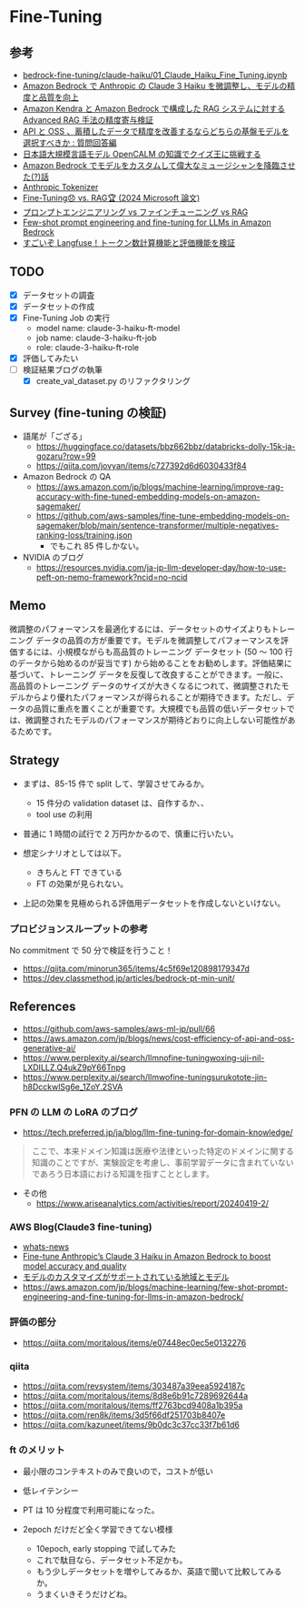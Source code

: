# Fine-Tuning

## 参考

- [bedrock-fine-tuning/claude-haiku/01_Claude_Haiku_Fine_Tuning.ipynb](https://github.com/aws-samples/amazon-bedrock-samples/blob/main/bedrock-fine-tuning/claude-haiku/01_Claude_Haiku_Fine_Tuning.ipynb)
- [Amazon Bedrock で Anthropic の Claude 3 Haiku を微調整し、モデルの精度と品質を向上](https://aws.amazon.com/jp/blogs/machine-learning/fine-tune-anthropics-claude-3-haiku-in-amazon-bedrock-to-boost-model-accuracy-and-quality/)
- [Amazon Kendra と Amazon Bedrock で構成した RAG システムに対する Advanced RAG 手法の精度寄与検証](https://aws.amazon.com/jp/blogs/news/verifying-the-accuracy-contribution-of-advanced-rag-methods-on-rag-systems-built-with-amazon-kendra-and-amazon-bedrock/)
- [API と OSS 、蓄積したデータで精度を改善するならどちらの基盤モデルを選択すべきか : 質問回答編](https://aws.amazon.com/jp/blogs/news/cost-efficiency-of-api-and-oss-generative-ai/)
- [日本語大規模言語モデル OpenCALM の知識でクイズ王に挑戦する](https://aws.amazon.com/jp/blogs/news/open-calm-and-openai-chatgpt-accuracy-on-jaqket-experiment-in-amazon-sagemaker/)
- [Amazon Bedrock でモデルをカスタムして偉大なミュージシャンを降臨させた(?)話](https://qiita.com/triwave33/items/b36f85f95db44d252e32)
- [Anthropic Tokenizer](https://lunary.ai/anthropic-tokenizer)
- [Fine-Tuning😞 vs. RAG🏆 (2024 Microsoft 論文)](https://qiita.com/DeepMata/items/05221c2914d1cfbf32ee)
- [プロンプトエンジニアリング vs ファインチューニング vs RAG](https://myscale.com/blog/ja/prompt-engineering-vs-finetuning-vs-rag/)
- [Few-shot prompt engineering and fine-tuning for LLMs in Amazon Bedrock](https://aws.amazon.com/jp/blogs/machine-learning/few-shot-prompt-engineering-and-fine-tuning-for-llms-in-amazon-bedrock/)
- [すごいぞ Langfuse！トークン数計算機能と評価機能を検証](https://qiita.com/moritalous/items/e07448ec0ec5e0132276)

## TODO

- [x] データセットの調査
- [x] データセットの作成
- [x] Fine-Tuning Job の実行
  - model name: claude-3-haiku-ft-model
  - job name: claude-3-haiku-ft-job
  - role: claude-3-haiku-ft-role
- [x] 評価してみたい
- [ ] 検証結果ブログの執筆
  - [x] create_val_dataset.py のリファクタリング

## Survey (fine-tuning の検証)

- 語尾が「ござる」
  - https://huggingface.co/datasets/bbz662bbz/databricks-dolly-15k-ja-gozaru?row=99
  - https://qiita.com/jovyan/items/c727392d6d6030433f84
- Amazon Bedrock の QA
  - https://aws.amazon.com/jp/blogs/machine-learning/improve-rag-accuracy-with-fine-tuned-embedding-models-on-amazon-sagemaker/
  - https://github.com/aws-samples/fine-tune-embedding-models-on-sagemaker/blob/main/sentence-transformer/multiple-negatives-ranking-loss/training.json
    - でもこれ 85 件しかない。
- NVIDIA のブログ
  - https://resources.nvidia.com/ja-jp-llm-developer-day/how-to-use-peft-on-nemo-framework?ncid=no-ncid

## Memo

微調整のパフォーマンスを最適化するには、データセットのサイズよりもトレーニング データの品質の方が重要です。モデルを微調整してパフォーマンスを評価するには、小規模ながらも高品質のトレーニング データセット (50 ～ 100 行のデータから始めるのが妥当です) から始めることをお勧めします。評価結果に基づいて、トレーニング データを反復して改良することができます。一般に、高品質のトレーニング データのサイズが大きくなるにつれて、微調整されたモデルからより優れたパフォーマンスが得られることが期待できます。ただし、データの品質に重点を置くことが重要です。大規模でも品質の低いデータセットでは、微調整されたモデルのパフォーマンスが期待どおりに向上しない可能性があるためです。

## Strategy

- まずは、85-15 件で split して、学習させてみるか。

  - 15 件分の validation dataset は、自作するか、、
  - tool use の利用

- 普通に 1 時間の試行で 2 万円かかるので、慎重に行いたい。
- 想定シナリオとしては以下。
  - きちんと FT できている
  - FT の効果が見られない。
- 上記の効果を見極められる評価用データセットを作成しないといけない。

### プロビジョンスループットの参考

No commitment で 50 分で検証を行うこと！

- https://qiita.com/minorun365/items/4c5f69e120898179347d
- https://dev.classmethod.jp/articles/bedrock-pt-min-unit/

## References

- https://github.com/aws-samples/aws-ml-jp/pull/66
- https://aws.amazon.com/jp/blogs/news/cost-efficiency-of-api-and-oss-generative-ai/
- https://www.perplexity.ai/search/llmnofine-tuningwoxing-uji-nil-LXDILLZ.Q4ukZ9pY66Tnpg
- https://www.perplexity.ai/search/llmwofine-tuningsurukotote-jin-h8DcckwlSg6e_1ZoY.2SVA

### PFN の LLM の LoRA のブログ

- https://tech.preferred.jp/ja/blog/llm-fine-tuning-for-domain-knowledge/

> ここで、本来ドメイン知識は医療や法律といった特定のドメインに関する知識のことですが、実験設定を考慮し、事前学習データに含まれていないであろう日本語における知識を指すこととします。

- その他
  - https://www.ariseanalytics.com/activities/report/20240419-2/

### AWS Blog(Claude3 fine-tuning)

- [whats-news](https://aws.amazon.com/jp/about-aws/whats-new/2024/07/fine-tuning-anthropics-claude-3-haiku-bedrock-preview/)
- [Fine-tune Anthropic’s Claude 3 Haiku in Amazon Bedrock to boost model accuracy and quality](https://aws.amazon.com/jp/blogs/machine-learning/fine-tune-anthropics-claude-3-haiku-in-amazon-bedrock-to-boost-model-accuracy-and-quality/)
- [モデルのカスタマイズがサポートされている地域とモデル](https://docs.aws.amazon.com/bedrock/latest/userguide/custom-model-supported.html)
- https://aws.amazon.com/jp/blogs/machine-learning/few-shot-prompt-engineering-and-fine-tuning-for-llms-in-amazon-bedrock/

### 評価の部分

- https://qiita.com/moritalous/items/e07448ec0ec5e0132276

### qiita

- https://qiita.com/revsystem/items/303487a39eea5924187c
- https://qiita.com/moritalous/items/8d8e6b91c7289692644a
- https://qiita.com/moritalous/items/ff2763bcd9408a1b395a
- https://qiita.com/ren8k/items/3d5f66df251703b8407e
- https://qiita.com/kazuneet/items/9b0dc3c37cc33f7b61d6

### ft のメリット

- 最小限のコンテキストのみで良いので，コストが低い
- 低レイテンシー

- PT は 10 分程度で利用可能になった。
- 2epoch だけだど全く学習できてない模様
  - 10epoch, early stopping で試してみた
  - これで駄目なら、データセット不足かも。
  - もう少しデータセットを増やしてみるか、英語で聞いて比較してみるか。
  - うまくいきそうだけどね。
